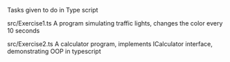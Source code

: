 Tasks given to do in Type script

src/Exercise1.ts
A program simulating traffic lights, changes the color every 10 seconds

src/Exercise2.ts
A calculator program, implements ICalculator interface, demonstrating OOP in typescript